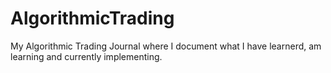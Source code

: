 # AlgorithmicTrading
My Algorithmic Trading Journal where I document what I have learnerd, am learning and currently implementing.  
